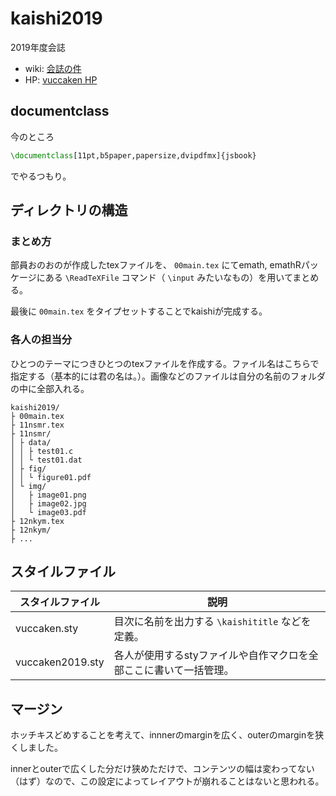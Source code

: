 # kaishi2019
2019年度会誌

- wiki: [会誌の件](https://github.com/vuccaken/kaishi2019/wiki/会誌の件)
- HP: [vuccaken HP](http://rp2017xy.starfree.jp)

## documentclass

今のところ

```latex
\documentclass[11pt,b5paper,papersize,dvipdfmx]{jsbook}
```

でやるつもり。

## ディレクトリの構造

### まとめ方

部員おのおのが作成したtexファイルを、 `00main.tex` にてemath, emathRパッケージにある `\ReadTeXFile` コマンド（ `\input` みたいなもの）を用いてまとめる。

最後に `00main.tex` をタイプセットすることでkaishiが完成する。

### 各人の担当分

ひとつのテーマにつきひとつのtexファイルを作成する。ファイル名はこちらで指定する（基本的には君の名は。）。画像などのファイルは自分の名前のフォルダの中に全部入れる。

```
kaishi2019/
├ 00main.tex
├ 11nsmr.tex
├ 11nsmr/
│ ├ data/
│ │ ├ test01.c
│ │ └ test01.dat
│ ├ fig/
│ │ └ figure01.pdf
│ └ img/
│   ├ image01.png
│   ├ image02.jpg
│   └ image03.pdf
├ 12nkym.tex
├ 12nkym/
├ ...
```

## スタイルファイル

| スタイルファイル | 説明                                                         |
| ---------------- | ------------------------------------------------------------ |
| vuccaken.sty     | 目次に名前を出力する `\kaishititle` などを定義。             |
| vuccaken2019.sty | 各人が使用するstyファイルや自作マクロを全部ここに書いて一括管理。 |

## マージン

ホッチキスどめすることを考えて、innnerのmarginを広く、outerのmarginを狭くしました。

innerとouterで広くした分だけ狭めただけで、コンテンツの幅は変わってない（はず）なので、この設定によってレイアウトが崩れることはないと思われる。







